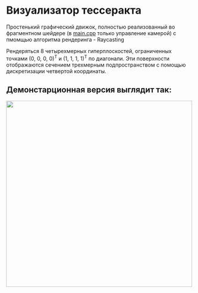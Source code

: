 <h1>Визуализатор тессеракта</h1>
<p>Простенький графический движок, полностью реализованный во фрагментном шейдере (в <a href="sources/main.cpp">main.cpp</a> только управление камерой) с пмомщью алгоритма рендеринга - Raycasting</p>
<p>Рендеряться 8 четырехмерных гиперплоскостей, ограниченных точками (0, 0, 0, 0)<sup>T</sup> и (1, 1, 1, 1)<sup>T</sup> по диагонали. Эти поверхности отображаются сечением трехмерным подпространством с помощью дискретизации четвертой координаты.</p>
<h2>Демонстарционная версия выглядит так:</h2>
<img src="demo.gif" width=500px>

